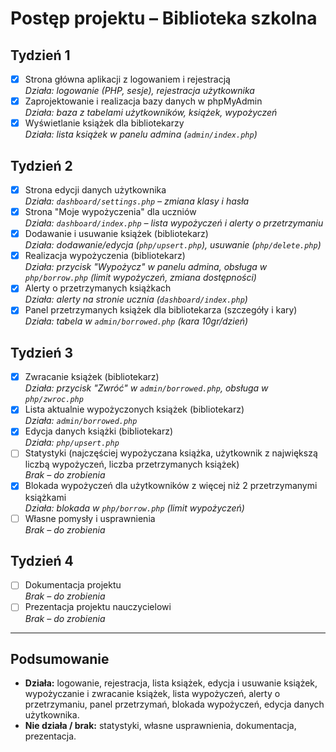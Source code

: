 # Postęp projektu – Biblioteka szkolna

## Tydzień 1
- [x] Strona główna aplikacji z logowaniem i rejestracją  
  _Działa: logowanie (PHP, sesje), rejestracja użytkownika_
- [x] Zaprojektowanie i realizacja bazy danych w phpMyAdmin  
  _Działa: baza z tabelami użytkowników, książek, wypożyczeń_
- [x] Wyświetlanie książek dla bibliotekarzy  
  _Działa: lista książek w panelu admina (`admin/index.php`)_

## Tydzień 2
- [x] Strona edycji danych użytkownika  
  _Działa: `dashboard/settings.php` – zmiana klasy i hasła_
- [x] Strona "Moje wypożyczenia" dla uczniów  
  _Działa: `dashboard/index.php` – lista wypożyczeń i alerty o przetrzymaniu_
- [x] Dodawanie i usuwanie książek (bibliotekarz)  
  _Działa: dodawanie/edycja (`php/upsert.php`), usuwanie (`php/delete.php`)_
- [x] Realizacja wypożyczenia (bibliotekarz)  
  _Działa: przycisk "Wypożycz" w panelu admina, obsługa w `php/borrow.php` (limit wypożyczeń, zmiana dostępności)_
- [x] Alerty o przetrzymanych książkach  
  _Działa: alerty na stronie ucznia (`dashboard/index.php`)_
- [x] Panel przetrzymanych książek dla bibliotekarza (szczegóły i kary)  
  _Działa: tabela w `admin/borrowed.php` (kara 10gr/dzień)_

## Tydzień 3
- [x] Zwracanie książek (bibliotekarz)  
  _Działa: przycisk "Zwróć" w `admin/borrowed.php`, obsługa w `php/zwroc.php`_
- [x] Lista aktualnie wypożyczonych książek (bibliotekarz)  
  _Działa: `admin/borrowed.php`_
- [x] Edycja danych książki (bibliotekarz)  
  _Działa: `php/upsert.php`_
- [ ] Statystyki (najczęściej wypożyczana książka, użytkownik z największą liczbą wypożyczeń, liczba przetrzymanych książek)  
  _Brak – do zrobienia_
- [x] Blokada wypożyczeń dla użytkowników z więcej niż 2 przetrzymanymi książkami  
  _Działa: blokada w `php/borrow.php` (limit wypożyczeń)_
- [ ] Własne pomysły i usprawnienia  
  _Brak – do zrobienia_

## Tydzień 4
- [ ] Dokumentacja projektu  
  _Brak – do zrobienia_
- [ ] Prezentacja projektu nauczycielowi  
  _Brak – do zrobienia_

---

## Podsumowanie

- **Działa:** logowanie, rejestracja, lista książek, edycja i usuwanie książek, wypożyczanie i zwracanie książek, lista wypożyczeń, alerty o przetrzymaniu, panel przetrzymań, blokada wypożyczeń, edycja danych użytkownika.
- **Nie działa / brak:** statystyki, własne usprawnienia, dokumentacja, prezentacja.
